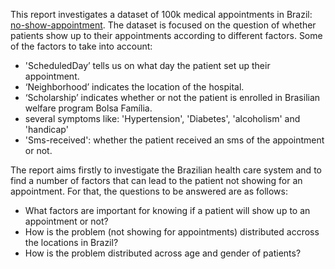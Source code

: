This report investigates a dataset of 100k medical appointments in Brazil: [no-show-appointment](https://d17h27t6h515a5.cloudfront.net/topher/2017/October/59dd2e9a_noshowappointments-kagglev2-may-2016/noshowappointments-kagglev2-may-2016.csv). 
The dataset is focused on the question of whether patients show up to their appointments according to different factors. Some of the factors to take into account:

- 'ScheduledDay’ tells us on what day the patient set up their appointment.
- ‘Neighborhood’ indicates the location of the hospital.
- ‘Scholarship’ indicates whether or not the patient is enrolled in Brasilian welfare program Bolsa Família.
- several symptoms like: 'Hypertension', 'Diabetes', 'alcoholism' and 'handicap'
- 'Sms-received': whether the patient received an sms of the appointment or not.

The report aims firstly to investigate the Brazilian health care system and to find a number of factors that can lead to the patient not showing for an appointment. For that, the questions to be answered are as follows:

- What factors are important for knowing if a patient will show up to an appointment or not?
- How is the problem (not showing for appointments) distributed accross the locations in Brazil?
- How is the problem distributed across age and gender of patients?
